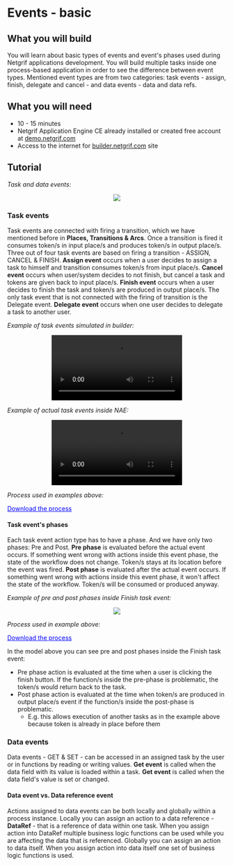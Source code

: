 ﻿# Events - basic

## What you will build

You will learn about basic types of events and event's phases used during Netgrif applications development.
You will build multiple tasks inside one process-based application in order to see the difference between event types.
Mentioned event types are from two categories: task events - assign, finish, delegate and cancel - and data events - data and data refs. 

## What you will need

* 10 - 15 minutes
* Netgrif Application Engine CE already installed or created free account at [demo.netgrif.com](https://demo.netgrif.com)
* Access to the internet for [builder.netgrif.com](https://builder.netgrif.com) site

## Tutorial

_Task and data events:_
<p align="center">
    <img src="_media/events-basic/1.png">
</p>

### Task events

Task events are connected with firing a transition, which we have mentioned before in **Places, Transitions & Arcs**. Once a transition is fired it consumes token/s in input place/s and produces token/s in output place/s.
Three out of four task events are based on firing a transition - ASSIGN, CANCEL & FINISH. **Assign event** occurs when a user decides to assign a task to himself and transition consumes token/s from input place/s. **Cancel event** occurs when
user/system decides to not finish, but cancel a task and tokens are given back to input place/s. **Finish event** occurs when a user decides to finish the task and token/s are produced in output place/s.
The only task event that is not connected with the firing of transition is the Delegate event. **Delegate event** occurs when one user decides to delegate a task to another user.

_Example of task events simulated in builder:_

<p align="center">
    <video controls style="max-width: 750px;">
      <source src="_media/events-basic/1.mp4" type="video/mp4">
    </video>
</p>

_Example of actual task events inside NAE:_

<p align="center">
    <video controls style="max-width: 750px;">
      <source src="_media/events-basic/2.mp4" type="video/mp4">
    </video>
</p>

_Process used in examples above:_

<a href="_media/events-basic/task.xml" download="request" style="color:blue;">Download the process</a>

#### Task event's phases

Each task event action type has to have a phase. And we have only two phases: Pre and Post. **Pre phase** is evaluated before the actual event occurs. If something went wrong with actions inside this event phase, the state of the workflow does not change. Token/s stays at its location before the event was fired.
**Post phase** is evaluated after the actual event occurs. If something went wrong with actions inside this event phase, it won't affect the state of the workflow. Token/s will be consumed or produced anyway.

_Example of pre and post phases inside Finish task event:_

<p align="center">
    <img src="_media/events-basic/2.png">
</p>

_Process used in example above:_

<a href="_media/events-basic/request.xml" download="request" style="color:blue;">Download the process</a>

In the model above you can see pre and post phases inside the Finish task event:
* Pre phase action is evaluated at the time when a user is clicking the finish button. If the function/s inside the pre-phase is problematic, the token/s would return back to the task.
* Post phase action is evaluated at the time when token/s are produced in output place/s event if the function/s inside the post-phase is problematic.
    * E.g. this allows execution of another tasks as in the example above because token is already in place before them

### Data events
Data events - GET & SET - can be accessed in an assigned task by the user or in functions by reading or writing values. **Get event** is called when the data field with its value is loaded within a task.
**Get event** is called when the data field's value is set or changed.

#### Data event vs. Data reference event
Actions assigned to data events can be both locally and globally within a process instance.
Locally you can assign an action to a data reference - **DataRef** - that is a reference of data within one task.
When you assign action into DataRef multiple business logic functions can be used while you are affecting the data that is referenced.
Globally you can assign an action to data itself. When you assign action into data itself one set of business logic functions is used.